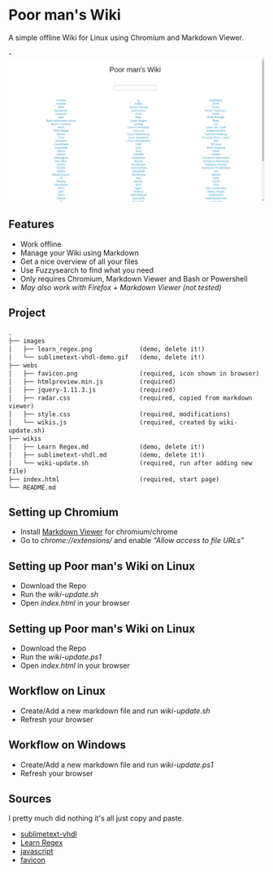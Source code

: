 # Poor man's Wiki

A simple offline Wiki for Linux using Chromium and Markdown Viewer.

-![screenshot](./images/screenshot.png)

## Features

* Work offline
* Manage your Wiki using Markdown
* Get a nice overview of all your files
* Use Fuzzysearch to find what you need
* Only requires Chromium, Markdown Viewer and Bash or Powershell
* *May also work with Firefox + Markdown Viewer (not tested)*

## Project

```
.
├── images
│   ├── learn_regex.png             (demo, delete it!)
│   └── sublimetext-vhdl-demo.gif   (demo, delete it!)
├── webs
│   ├── favicon.png                 (required, icon shown in browser)
│   ├── htmlpreview.min.js          (required)
│   ├── jquery-1.11.3.js            (required)
│   ├── radar.css                   (required, copied from markdown viewer)
│   ├── style.css                   (required, modifications)
│   └── wikis.js                    (required, created by wiki-update.sh)
├── wikis
│   ├── Learn Regex.md              (demo, delete it!)
│   ├── sublimetext-vhdl.md         (demo, delete it!)
│   └── wiki-update.sh              (required, run after adding new file)
├── index.html                      (required, start page)
└── README.md
```


## Setting up Chromium

* Install [Markdown Viewer](https://chrome.google.com/webstore/detail/markdown-viewer/ckkdlimhmcjmikdlpkmbgfkaikojcbjk?utm_source=chrome-ntp-icon) for chromium/chrome
* Go to *chrome://extensions/* and enable *"Allow access to file URLs"*


## Setting up Poor man's Wiki on Linux

* Download the Repo
* Run the  *wiki-update.sh*
* Open *index.html* in your browser

## Setting up Poor man's Wiki on Linux

* Download the Repo
* Run the  *wiki-update.ps1*
* Open *index.html* in your browser

## Workflow on Linux

* Create/Add a new markdown file and run *wiki-update.sh*
* Refresh your browser

## Workflow on Windows

* Create/Add a new markdown file and run *wiki-update.ps1*
* Refresh your browser

## Sources

I pretty much did nothing it's all just copy and paste.

* [sublimetext-vhdl](https://github.com/Remillard/VHDL-Mode)
* [Learn Regex](https://github.com/zeeshanu/learn-regex)
* [javascript](http://htmlpreview.github.io/?https://github.com/mattyork/fuzzy/blob/master/examples/wikipedia.html)
* [favicon](https://www.google.de/search?q=brain+icon&source=lnms&tbm=isch&sa=X&ved=0ahUKEwiDmbXXxq3YAhWJJ-wKHTrXAfYQ_AUICigB&biw=1362&bih=470)

